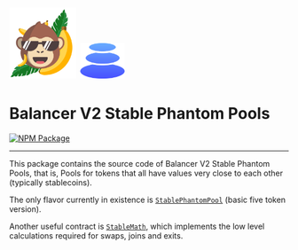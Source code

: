 # <img src="../../logo.svg" alt="ApeSwap" height="128px"> <img src="../../logo-b.svg" alt="Balancer" height="64px">

# Balancer V2 Stable Phantom Pools

[![NPM Package](https://img.shields.io/npm/v/@balancer-labs/v2-pool-stable-phantom.svg)](https://www.npmjs.org/package/@balancer-labs/v2-pool-stable-phantom)

---

This package contains the source code of Balancer V2 Stable Phantom Pools, that is, Pools for tokens that all have values very close to each other (typically stablecoins).

The only flavor currently in existence is [`StablePhantomPool`](./contracts/StablePhantomPool.sol) (basic five token version).

Another useful contract is [`StableMath`](../pool-stable/contracts/StableMath.sol), which implements the low level calculations required for swaps, joins and exits.

